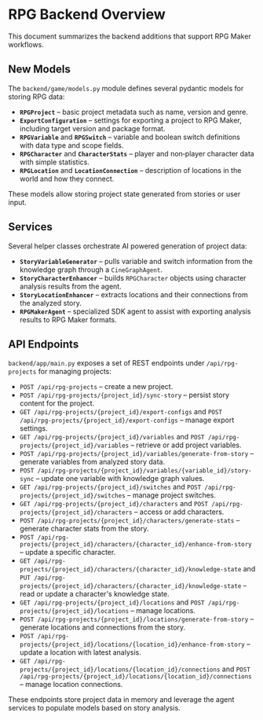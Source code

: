 # RPG Backend Overview

This document summarizes the backend additions that support RPG Maker workflows.

## New Models

The `backend/game/models.py` module defines several pydantic models for storing RPG data:

- **`RPGProject`** – basic project metadata such as name, version and genre.
- **`ExportConfiguration`** – settings for exporting a project to RPG Maker, including target version and package format.
- **`RPGVariable`** and **`RPGSwitch`** – variable and boolean switch definitions with data type and scope fields.
- **`RPGCharacter`** and **`CharacterStats`** – player and non‑player character data with simple statistics.
- **`RPGLocation`** and **`LocationConnection`** – description of locations in the world and how they connect.

These models allow storing project state generated from stories or user input.

## Services

Several helper classes orchestrate AI powered generation of project data:

- **`StoryVariableGenerator`** – pulls variable and switch information from the knowledge graph through a `CineGraphAgent`.
- **`StoryCharacterEnhancer`** – builds `RPGCharacter` objects using character analysis results from the agent.
- **`StoryLocationEnhancer`** – extracts locations and their connections from the analyzed story.
- **`RPGMakerAgent`** – specialized SDK agent to assist with exporting analysis results to RPG Maker formats.

## API Endpoints

`backend/app/main.py` exposes a set of REST endpoints under `/api/rpg-projects` for managing projects:

- `POST /api/rpg-projects` – create a new project.
- `POST /api/rpg-projects/{project_id}/sync-story` – persist story content for the project.
- `GET /api/rpg-projects/{project_id}/export-configs` and `POST /api/rpg-projects/{project_id}/export-configs` – manage export settings.
- `GET /api/rpg-projects/{project_id}/variables` and `POST /api/rpg-projects/{project_id}/variables` – retrieve or add project variables.
- `POST /api/rpg-projects/{project_id}/variables/generate-from-story` – generate variables from analyzed story data.
- `POST /api/rpg-projects/{project_id}/variables/{variable_id}/story-sync` – update one variable with knowledge graph values.
- `GET /api/rpg-projects/{project_id}/switches` and `POST /api/rpg-projects/{project_id}/switches` – manage project switches.
- `GET /api/rpg-projects/{project_id}/characters` and `POST /api/rpg-projects/{project_id}/characters` – access or add characters.
- `POST /api/rpg-projects/{project_id}/characters/generate-stats` – generate character stats from the story.
- `POST /api/rpg-projects/{project_id}/characters/{character_id}/enhance-from-story` – update a specific character.
- `GET /api/rpg-projects/{project_id}/characters/{character_id}/knowledge-state` and `PUT /api/rpg-projects/{project_id}/characters/{character_id}/knowledge-state` – read or update a character's knowledge state.
- `GET /api/rpg-projects/{project_id}/locations` and `POST /api/rpg-projects/{project_id}/locations` – manage locations.
- `POST /api/rpg-projects/{project_id}/locations/generate-from-story` – generate locations and connections from the story.
- `POST /api/rpg-projects/{project_id}/locations/{location_id}/enhance-from-story` – update a location with latest analysis.
- `GET /api/rpg-projects/{project_id}/locations/{location_id}/connections` and `POST /api/rpg-projects/{project_id}/locations/{location_id}/connections` – manage location connections.

These endpoints store project data in memory and leverage the agent services to populate models based on story analysis.
